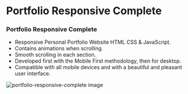# Portfolio Responsive Complete
### Portfolio Responsive Complete
- Responsive Personal Portfolio Website HTML CSS & JavaScript.
- Contains animations when scrolling.
- Smooth scrolling in each section.
- Developed first with the Mobile First methodology, then for desktop.
- Compatible with all mobile devices and with a beautiful and pleasant user interface.

![portfolio-responsive-complete image](https://github.com/user-attachments/assets/afb07a7e-5c7e-4f35-94e2-8b0f483f96d5)
